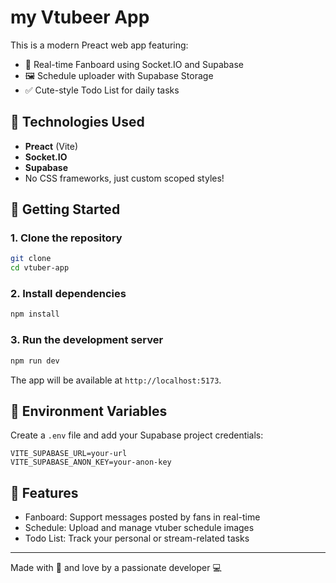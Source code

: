 # my Vtubeer App

This is a modern Preact web app featuring:

- 💬 Real-time Fanboard using Socket.IO and Supabase
- 🖼️ Schedule uploader with Supabase Storage
- ✅ Cute-style Todo List for daily tasks

## 🧩 Technologies Used

- **Preact** (Vite)
- **Socket.IO**
- **Supabase**
- No CSS frameworks, just custom scoped styles!

## 🚀 Getting Started

### 1. Clone the repository

```bash
git clone 
cd vtuber-app
```

### 2. Install dependencies

```bash
npm install
```

### 3. Run the development server

```bash
npm run dev
```

The app will be available at `http://localhost:5173`.

## 🔐 Environment Variables

Create a `.env` file and add your Supabase project credentials:

```
VITE_SUPABASE_URL=your-url
VITE_SUPABASE_ANON_KEY=your-anon-key
```

## 🎯 Features

- Fanboard: Support messages posted by fans in real-time
- Schedule: Upload and manage vtuber schedule images
- Todo List: Track your personal or stream-related tasks

---

Made with 🐾 and love by a passionate developer 💻
